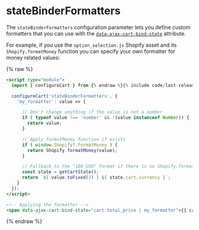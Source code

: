 # stateBinderFormatters

The `stateBinderFormatters` configuration parameter lets you define custom formatters that you can use with the [`data-ajax-cart-bind-state`](/reference/data-ajax-cart-bind-state/) attribute.

For example, if you use the `option_selection.js` Shopify asset and its `Shopify.formatMoney` function you can specify your own formatter for money related values: 

{% raw %}
```html
<script type="module">
  import { configureCart } from {% endraw %}{% include code/last-release-file-name.html asset_url=true %}{% raw %};

  configureCart('stateBinderFormatters', {
    'my_formatter': value => {

      // Don't change anything if the value is not a number
      if ( typeof value !== 'number' && !(value instanceof Number)) {
        return value;
      }

      // Apply formatMoney function if exists
      if ( window.Shopify?.formatMoney ) {
        return Shopify.formatMoney(value);
      }

      // Fallback to the "100 USD" format if there is no Shopify.formatMoney
      const state = getCartState();
      return `${ value.toFixed(2) } ${ state.cart.currency }`;
    }
  });
</script>

<!-- Applying the formatter -->
<span data-ajax-cart-bind-state="cart.total_price | my_formatter">{{ cart.total_price | money_with_currency }}</span>
```
{% endraw %}